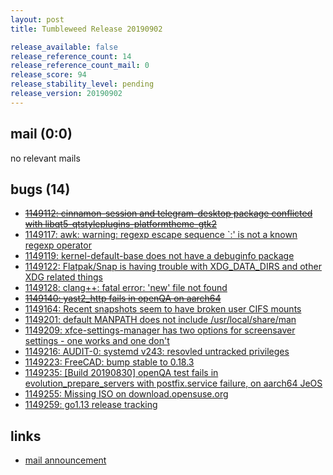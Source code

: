 ```yaml
---
layout: post
title: Tumbleweed Release 20190902

release_available: false
release_reference_count: 14
release_reference_count_mail: 0
release_score: 94
release_stability_level: pending
release_version: 20190902
---
```


## mail (0:0)

no relevant mails

## bugs (14)

<!--more-->

- ~~[1149112: cinnamon-session and telegram-desktop package conflicted with libqt5-qtstyleplugins-platformtheme-gtk2](https://bugzilla.opensuse.org/show_bug.cgi?id=1149112)~~
- [1149117: awk: warning: regexp escape sequence  `\:' is not a known regexp operator](https://bugzilla.opensuse.org/show_bug.cgi?id=1149117)
- [1149119: kernel-default-base does not have a debuginfo package](https://bugzilla.opensuse.org/show_bug.cgi?id=1149119)
- [1149122: Flatpak/Snap is having trouble with XDG_DATA_DIRS and other XDG related things](https://bugzilla.opensuse.org/show_bug.cgi?id=1149122)
- [1149128: clang++: fatal error: 'new' file not found](https://bugzilla.opensuse.org/show_bug.cgi?id=1149128)
- ~~[1149140: yast2_http fails in openQA on aarch64](https://bugzilla.opensuse.org/show_bug.cgi?id=1149140)~~
- [1149164: Recent snapshots seem to have broken user CIFS mounts](https://bugzilla.opensuse.org/show_bug.cgi?id=1149164)
- [1149201: default MANPATH does not include /usr/local/share/man](https://bugzilla.opensuse.org/show_bug.cgi?id=1149201)
- [1149209: xfce-settings-manager has two options for screensaver settings  - one works and one  don't](https://bugzilla.opensuse.org/show_bug.cgi?id=1149209)
- [1149216: AUDIT-0: systemd v243: resovled untracked privileges](https://bugzilla.opensuse.org/show_bug.cgi?id=1149216)
- [1149223: FreeCAD: bump stable to 0.18.3](https://bugzilla.opensuse.org/show_bug.cgi?id=1149223)
- [1149235: \[Build 20190830\] openQA test fails in evolution_prepare_servers with postfix.service failure, on aarch64 JeOS](https://bugzilla.opensuse.org/show_bug.cgi?id=1149235)
- [1149255: Missing ISO on download.opensuse.org](https://bugzilla.opensuse.org/show_bug.cgi?id=1149255)
- [1149259: go1.13 release tracking](https://bugzilla.opensuse.org/show_bug.cgi?id=1149259)



## links

- [mail announcement](https://lists.opensuse.org/opensuse-factory/2019-09/msg00033.html)
